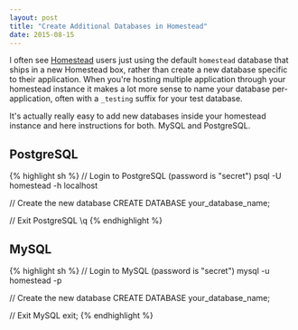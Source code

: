 ```yaml
---
layout: post
title: "Create Additional Databases in Homestead"
date: 2015-08-15
---
```


I often see [Homestead](http://laravel.com/docs/5.1/homestead) users just using the default `homestead` database that ships in a new Homestead box, rather
than create a new database specific to their application. When you're hosting multiple application through your homestead
instance it makes a lot more sense to name your database per-application, often with a `_testing` suffix for your
test database.

It's actually really easy to add new databases inside your homestead instance and here instructions for both. MySQL and PostgreSQL.

## PostgreSQL

{% highlight sh %}
// Login to PostgreSQL (password is "secret")
psql -U homestead -h localhost

// Create the new database
CREATE DATABASE your_database_name;

// Exit PostgreSQL
\q
{% endhighlight %}

## MySQL

{% highlight sh %}
// Login to MySQL (password is "secret")
mysql -u homestead -p

// Create the new database
CREATE DATABASE your_database_name;

// Exit MySQL
exit;
{% endhighlight %}